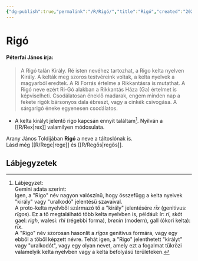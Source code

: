 ```yaml
---
{"dg-publish":true,"permalink":"/R/Rigó/","title":"Rigó","created":"2024-10-26T21:17","updated":"2025-06-08T18:23"}
---
```



# Rigó

#### Péterfai János írja:

> A Rigó talán Király. Ré isten nevéhez tartozhat, a Rigo kelta nyelven Király. A kelták meg szoros testvéreink voltak, a kelta nyelvek a magyarból eredtek. A Ri Forrás értelme a Rikkantásra is mutathat. A Rigó neve ezért Ri-Gó alakban a Rikkantás Háza (Ga) értelmet is képviselheti. Csodálatosan éneklő madarak, engem minden nap a fekete rigók bársonyos dala ébreszt, vagy a cinkék csivogása. A sárgarigó éneke egyenesen csodálatos.  
- A kelta királyt jelentő rigo kapcsán ennyit találtam[^1]. Nyilván a [[R/Rex\|rex]] valamilyen módosulata.

Arany János Toldijában **Rigó** a neve a táltoslónak is.  
Lásd még [[R/Rege\|rege]] és [[R/Regős\|regős]].  

## Lábjegyzetek

[^1]: Lábjegyzet:  
Gemini adata szerint:  
Igen, a "Rigo" név nagyon valószínű, hogy összefügg a kelta nyelvek "király" vagy "uralkodó" jelentésű szavaival.  
A proto-kelta nyelvből származó tő a "király" jelentésére *rīx* (genitivus: *rīgos*). Ez a tő megtalálható több kelta nyelvben is, például: ír: *rí*, skót gael: *rìgh*, walesi: *rhi* (régebbi forma), *brenin* (modern), gall (ókori kelta): *rīx*.  
A "Rigo" név szorosan hasonlít a *rīgos* genitivus formára, vagy egy ebből a tőből képzett névre. Tehát igen, a "Rigo" jelenthetett "királyt" vagy "uralkodót", vagy egy olyan nevet, amely ezt a fogalmat tükrözi valamelyik kelta nyelvben vagy a kelta befolyású területeken.  